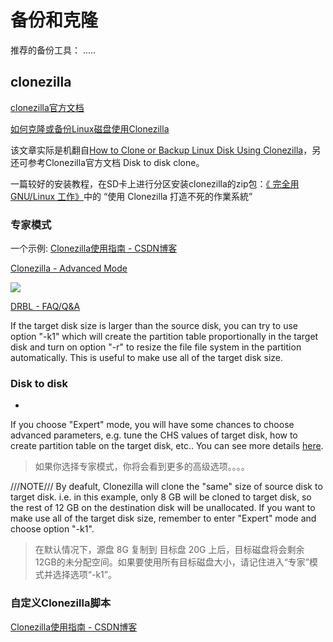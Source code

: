 # 备份和克隆



推荐的备份工具：  .....

## clonezilla

[clonezilla官方文档](http://clonezilla.org/clonezilla-live.php#make)

[如何克隆或备份Linux磁盘使用Clonezilla](https://www.howtoing.com/linux-centos-ubuntu-disk-cloning-backup-using-clonezilla/)  

该文章实际是机翻自[How to Clone or Backup Linux Disk Using Clonezilla](https://www.tecmint.com/linux-centos-ubuntu-disk-cloning-backup-using-clonezilla/)，另还可参考Clonezilla官方文档 Disk to disk clone。

一篇较好的安装教程，在SD卡上进行分区安装clonezilla的zip包：[《 完全用 GNU/Linux 工作》](https://www.kancloud.cn/kancloud/working-on-gnu-linux/51955)中的 “使用 Clonezilla 打造不死的作業系統”





### 专家模式

一个示例: [Clonezilla使用指南 - CSDN博客](https://blog.csdn.net/jiangwei0512/article/details/73692007 "Clonezilla使用指南 - CSDN博客")

[Clonezilla - Advanced Mode](http://www.clonezilla.org/clonezilla-live/doc/03_Disk_to_disk_clone/advanced/05-advanced-param.php "Clonezilla - Advanced Mode")

![](http://www.clonezilla.org/clonezilla-live/doc/03_Disk_to_disk_clone/images/ocs-05-b-2-expert-param-extra.png)

[DRBL - FAQ/Q&amp;A](http://drbl.sourceforge.net/faq/fine-print.php?path=./2_System/88_mbr_related_options.faq#88_mbr_related_options.faq "DRBL - FAQ/Q&amp;A")



If the target disk size is larger than the source disk, you can try to use option "-k1" which will create the partition table proportionally in the target disk and turn on option "-r" to resize the file file system in the partition automatically. This is useful to make use all of the target disk size. 





###  Disk to disk

- 

 

If you choose "Expert" mode, you will have some chances to choose advanced parameters, e.g. tune the CHS values of target disk, how to create partition table on the target disk, etc.. You can see more details [here](http://www.clonezilla.org/clonezilla-live/doc/03_Disk_to_disk_clone/advanced/05-advanced-param.php). 

> 如果你选择专家模式，你将会看到更多的高级选项。。。。



///NOTE/// By deafult, Clonezilla will clone the "same" size of source disk to target disk. i.e. in this example, only 8 GB will be cloned to target disk, so the rest of 12 GB on the destination disk will be unallocated. If you want to make use all of the target disk size, remember to enter "Expert" mode and choose option "-k1". 

> 在默认情况下，源盘 8G 复制到 目标盘 20G 上后，目标磁盘将会剩余12GB的未分配空间。如果要使用所有目标磁盘大小，请记住进入“专家”模式并选择选项“-k1”。 







### 自定义Clonezilla脚本



[Clonezilla使用指南 - CSDN博客](https://blog.csdn.net/jiangwei0512/article/details/73692007 "Clonezilla使用指南 - CSDN博客")

